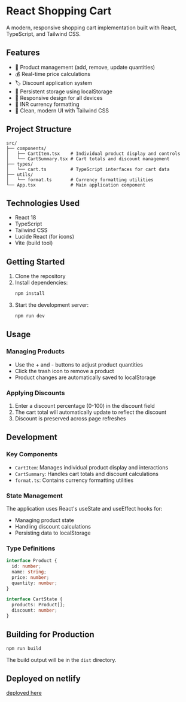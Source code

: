 # React Shopping Cart

A modern, responsive shopping cart implementation built with React, TypeScript, and Tailwind CSS.

## Features

- 🛒 Product management (add, remove, update quantities)
- 💰 Real-time price calculations
- 🏷️ Discount application system
- 💾 Persistent storage using localStorage
- 📱 Responsive design for all devices
- 💸 INR currency formatting
- 🎨 Clean, modern UI with Tailwind CSS

## Project Structure

```
src/
├── components/
│   ├── CartItem.tsx    # Individual product display and controls
│   └── CartSummary.tsx # Cart totals and discount management
├── types/
│   └── cart.ts         # TypeScript interfaces for cart data
├── utils/
│   └── format.ts       # Currency formatting utilities
└── App.tsx             # Main application component
```

## Technologies Used

- React 18
- TypeScript
- Tailwind CSS
- Lucide React (for icons)
- Vite (build tool)

## Getting Started

1. Clone the repository
2. Install dependencies:
   ```bash
   npm install
   ```
3. Start the development server:
   ```bash
   npm run dev
   ```

## Usage

### Managing Products

- Use the + and - buttons to adjust product quantities
- Click the trash icon to remove a product
- Product changes are automatically saved to localStorage

### Applying Discounts

1. Enter a discount percentage (0-100) in the discount field
2. The cart total will automatically update to reflect the discount
3. Discount is preserved across page refreshes

## Development

### Key Components

- `CartItem`: Manages individual product display and interactions
- `CartSummary`: Handles cart totals and discount calculations
- `format.ts`: Contains currency formatting utilities

### State Management

The application uses React's useState and useEffect hooks for:
- Managing product state
- Handling discount calculations
- Persisting data to localStorage

### Type Definitions

```typescript
interface Product {
  id: number;
  name: string;
  price: number;
  quantity: number;
}

interface CartState {
  products: Product[];
  discount: number;
}
```

## Building for Production

```bash
npm run build
```

The build output will be in the `dist` directory.

## Deployed on netlify
[deployed here](https://cartmanassignment.netlify.app/)
